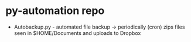 # py-automation repo
* Autobackup.py - automated file backup -> periodically (cron) zips files seen in $HOME/Documents and uploads to Dropbox